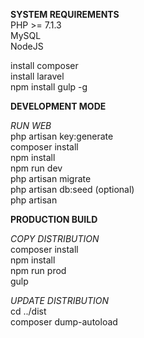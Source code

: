 **SYSTEM REQUIREMENTS**  
PHP >= 7.1.3  
MySQL  
NodeJS  

install composer  
install laravel  
npm install gulp -g  

**DEVELOPMENT MODE**  

_RUN WEB_  
php artisan key:generate  
composer install  
npm install  
npm run dev  
php artisan migrate  
php artisan db:seed (optional)  
php artisan  

**PRODUCTION BUILD**  

_COPY DISTRIBUTION_  
composer install  
npm install  
npm run prod  
gulp  

_UPDATE DISTRIBUTION_  
cd ../dist  
composer dump-autoload  
